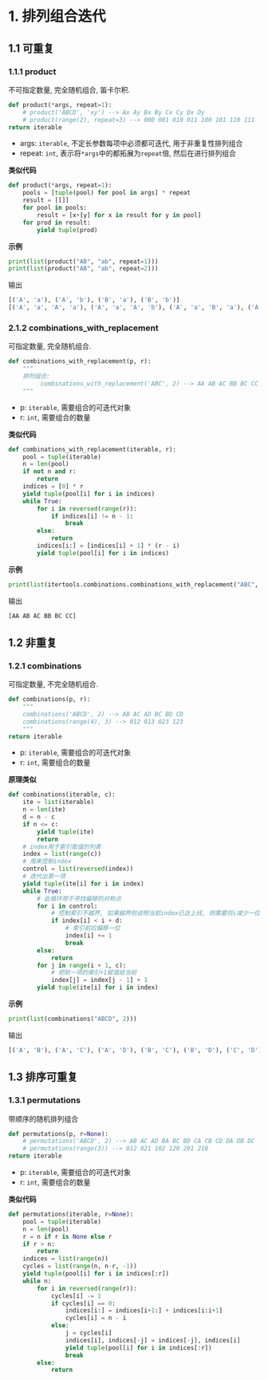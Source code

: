 # 1. 排列组合迭代

## 1.1 可重复

### 1.1.1 product

不可指定数量, 完全随机组合, 笛卡尔积.

```python
def product(*args, repeat=1):
    # product('ABCD', 'xy') --> Ax Ay Bx By Cx Cy Dx Dy
    # product(range(2), repeat=3) --> 000 001 010 011 100 101 110 111
return iterable
```

* args: `iterable`, 不定长参数每项中必须都可迭代, 用于非重复性排列组合
* repeat: `int`, 表示将`*args`中的都拓展为`repeat`倍, 然后在进行排列组合

**类似代码**

```python
def product(*args, repeat=1):
    pools = [tuple(pool) for pool in args] * repeat
    result = [[]]
    for pool in pools:
        result = [x+[y] for x in result for y in pool]
    for prod in result:
        yield tuple(prod)
```

**示例**

```python
print(list(product("AB", "ab", repeat=1)))
print(list(product("AB", "ab", repeat=2)))
```

输出

```python
[('A', 'a'), ('A', 'b'), ('B', 'a'), ('B', 'b')]
[('A', 'a', 'A', 'a'), ('A', 'a', 'A', 'b'), ('A', 'a', 'B', 'a'), ('A', 'a', 'B', 'b'), ('A', 'b', 'A', 'a'), ('A', 'b', 'A', 'b'), ('A', 'b', 'B', 'a'), ('A', 'b', 'B', 'b'), ('B', 'a', 'A', 'a'), ('B', 'a', 'A', 'b'), ('B', 'a', 'B', 'a'), ('B', 'a', 'B', 'b'), ('B', 'b', 'A', 'a'), ('B', 'b', 'A', 'b'), ('B', 'b', 'B', 'a'), ('B', 'b', 'B', 'b')]
```

### 2.1.2 combinations_with_replacement

可指定数量, 完全随机组合.

```python
def combinations_with_replacement(p, r):
    """
    排列组合:
         combinations_with_replacement('ABC', 2) --> AA AB AC BB BC CC
    """
```

* p: `iterable`, 需要组合的可迭代对象
* r: `int`, 需要组合的数量

**类似代码**

```python
def combinations_with_replacement(iterable, r):
    pool = tuple(iterable)
    n = len(pool)
    if not n and r:
        return
    indices = [0] * r
    yield tuple(pool[i] for i in indices)
    while True:
        for i in reversed(range(r)):
            if indices[i] != n - 1:
                break
        else:
            return
        indices[i:] = [indices[i] + 1] * (r - i)
        yield tuple(pool[i] for i in indices)
```

**示例**

```python
print(list(itertools.combinations.combinations_with_replacement("ABC", 2)))
```

输出

```python
[AA AB AC BB BC CC]
```

## 1.2 非重复

### 1.2.1 combinations

可指定数量, 不完全随机组合.

```python
def combinations(p, r):
    """
    combinations('ABCD', 2) --> AB AC AD BC BD CD
    combinations(range(4), 3) --> 012 013 023 123
    """
return iterable
```

* p: `iterable`, 需要组合的可迭代对象
* r: `int`, 需要组合的数量

**原理类似**

```python
def combinations(iterable, c):
    ite = list(iterable)
    n = len(ite)
    d = n - c
    if n <= c:
        yield tuple(ite)
        return
    # index用于索引取值的列表
    index = list(range(c))
    # 用来控制index
    control = list(reversed(index))
    # 迭代出第一项
    yield tuple(ite[i] for i in index)
    while True:
        # 此循环用于寻找偏移的对称点
        for i in control:
            # 控制索引不越界, 如果越界则说明当前index已达上线, 则需要将i减少一位, 直至没有越界, 否则说明遍历完成
            if index[i] < i + d:
                # 索引前后偏移一位
                index[i] += 1
                break
        else:
            return
        for j in range(i + 1, c):
            # 把前一项的索引+1赋值给当前
            index[j] = index[j - 1] + 1
        yield tuple(ite[i] for i in index)
```

**示例**

```python
print(list(combinations("ABCD", 2)))
```

输出

```python
[('A', 'B'), ('A', 'C'), ('A', 'D'), ('B', 'C'), ('B', 'D'), ('C', 'D')]
```

## 1.3 排序可重复

### 1.3.1 permutations

带顺序的随机排列组合

```python
def permutations(p, r=None):
    # permutations('ABCD', 2) --> AB AC AD BA BC BD CA CB CD DA DB DC
    # permutations(range(3)) --> 012 021 102 120 201 210
return iterable
```

* p: `iterable`, 需要组合的可迭代对象
* r: `int`, 需要组合的数量

**类似代码**

```python
def permutations(iterable, r=None):
    pool = tuple(iterable)
    n = len(pool)
    r = n if r is None else r
    if r > n:
        return
    indices = list(range(n))
    cycles = list(range(n, n-r, -1))
    yield tuple(pool[i] for i in indices[:r])
    while n:
        for i in reversed(range(r)):
            cycles[i] -= 1
            if cycles[i] == 0:
                indices[i:] = indices[i+1:] + indices[i:i+1]
                cycles[i] = n - i
            else:
                j = cycles[i]
                indices[i], indices[-j] = indices[-j], indices[i]
                yield tuple(pool[i] for i in indices[:r])
                break
        else:
            return
```

# 
